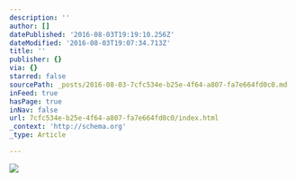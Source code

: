 ```yaml
---
description: ''
author: []
datePublished: '2016-08-03T19:19:10.256Z'
dateModified: '2016-08-03T19:07:34.713Z'
title: ''
publisher: {}
via: {}
starred: false
sourcePath: _posts/2016-08-03-7cfc534e-b25e-4f64-a807-fa7e664fd0c0.md
inFeed: true
hasPage: true
inNav: false
url: 7cfc534e-b25e-4f64-a807-fa7e664fd0c0/index.html
_context: 'http://schema.org'
_type: Article

---
```

![](https://the-grid-user-content.s3-us-west-2.amazonaws.com/690185bd-c6e3-4b22-8117-adc453d13a34.png)